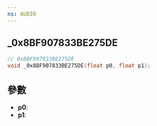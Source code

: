 ```yaml
---
ns: AUDIO
---
```

## _0x8BF907833BE275DE

```c
// 0x8BF907833BE275DE
void _0x8BF907833BE275DE(float p0, float p1);
```


## 參數
* **p0**: 
* **p1**: 

